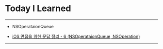 # Today I Learned

- - -

- NSOperataionQueue

- [iOS 면접을 위한 문답 정리 - 6 (NSOperataionQueue, NSOperation)](https://vincentgeranium.github.io/ios,/swift/2020/05/28/iOS-QnA-Summary-1.html)

- - -
